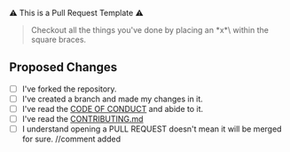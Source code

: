 :warning: This is a Pull Request Template :warning:

> Checkout all the things you've done by placing an \*x*\ within the square braces.

## Proposed Changes
- [ ] I've forked the repository.
- [ ] I've created a branch and made my changes in it. 
- [ ] I've read the [CODE OF CONDUCT](https://github.com/my-first-pr/hacktoberfest-2018/blob/master/CODE_OF_CONDUCT.md) and abide to it.
- [ ] I've read the [CONTRIBUTING.md](https://github.com/my-first-pr/hacktoberfest-2018/blob/master/CONTRIBUTING.md)
- [ ] I understand opening a PULL REQUEST doesn't mean it will be merged for sure.
//comment added
